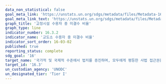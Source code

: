 ```yaml
---
data_non_statistical: false
goal_meta_link: 'https://unstats.un.org/sdgs/metadata/files/Metadata-16-03-02.pdf'
goal_meta_link_text: 'https://unstats.un.org/sdgs/metadata/files/Metadata-16-03-02.pdf'
graph_title: '교정시설 수용자 중 미결수 비율'
graph_type: line
indicator_number: 16.3.2
indicator_name: '교도소 수용자 중 미결수 비율'
indicator_sort_order: 16-03-02
published: true
reporting_status: complete
sdg_goal: '16'
target_name: '국가적 및 국제적 수준에서 법치를 증진하며, 모두에게 평등한 사법 접근권을 보장'
target_id: '16.3'
un_custodian_agency: 'UNODC'
un_designated_tier: 'Tier I'
---
```

